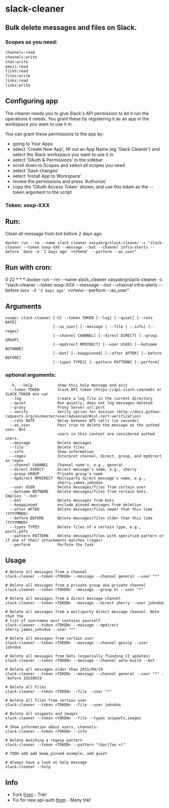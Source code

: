 # slack-cleaner

## Bulk delete messages and files on Slack.

### Scopes as you need:

```bash
channels:read
channels:write
chat:write
emoji:read
files:read
files:write
links:read
links:write
```

## Configuring app

The cleaner needs you to give Slack's API permission to let it run the operations it needs. You grant these by registering it as an app in the workspace you want to use it in.

You can grant these permissions to the app by:

- going to Your Apps
- select 'Create New App', fill out an App Name (eg 'Slack Cleaner') and select the Slack workspace you want to use it in
- select 'OAuth & Permissions' in the sidebar
- scroll down to Scopes and select all scopes you need
- select 'Save changes'
- select 'Install App to Workspace'
- review the permissions and press 'Authorize'
- copy the 'OAuth Access Token' shown, and use this token as the --token argument to the script

### Token: xoxp-XXX

## Run:

Clean all message from bot before 2 days ago

```
docker run --rm --name slack_cleaner vasyakrg/slack-cleaner -c "slack-cleaner --token xoxp-XXX --message --bot --channel infra-alerts --before `date -d '2 days ago' +%Y%m%d` --perform --as_user"
```

## Run with cron:
0 22 * * * docker run --rm --name slack_cleaner vasyakrg/slack-cleaner -c "slack-cleaner --token xoxp-XXX --message --bot --channel infra-alerts --before `date -d '2 days ago' +%Y%m%d` --perform --as_user"

## Arguments
```
usage: slack-cleaner [-h] --token TOKEN [--log] [--quiet] [--rate RATE]
                     [--as_user] [--message | --file | --info] [--regex]
                     [--channel CHANNEL] [--direct DIRECT] [--group GROUP]
                     [--mpdirect MPDIRECT] [--user USER] [--botname BOTNAME]
                     [--bot] [--keeppinned] [--after AFTER] [--before BEFORE]
                     [--types TYPES] [--pattern PATTERN] [--perform]
```
### optional arguments:
```
  -h, --help           show this help message and exit
  --token TOKEN        Slack API token (https://api.slack.com/web) or SLACK_TOKEN env var
  --log                Create a log file in the current directory
  --quiet              Run quietly, does not log messages deleted
  --proxy              Proxy Server url:port
  --verify             Verify option for Session (http://docs.python-requests.org/en/master/user/advanced/#ssl-cert-verification)
  --rate RATE          Delay between API calls (in seconds)
  --as_user            Pass true to delete the message as the authed user. Bot
                       users in this context are considered authed users.
  --message            Delete messages
  --file               Delete files
  --info               Show information
  --regex              Interpret channel, direct, group, and mpdirect as regex
  --channel CHANNEL    Channel name's, e.g., general
  --direct DIRECT      Direct message's name, e.g., sherry
  --group GROUP        Private group's name
  --mpdirect MPDIRECT  Multiparty direct message's name, e.g.,
                       sherry,james,johndoe
  --user USER          Delete messages/files from certain user
  --botname BOTNAME    Delete messages/files from certain bots. Implies '--bot'
  --bot                Delete messages from bots
  --keeppinned         exclude pinned messages from deletion
  --after AFTER        Delete messages/files newer than this time (YYYYMMDD)
  --before BEFORE      Delete messages/files older than this time (YYYYMMDD)
  --types TYPES        Delete files of a certain type, e.g., posts,pdfs
  --pattern PATTERN    Delete messages/files with specified pattern or if one of their attachments matches (regex)
  --perform            Perform the task
```

## Usage
```
# Delete all messages from a channel
slack-cleaner --token <TOKEN> --message --channel general --user "*"

# Delete all messages from a private group aka private channel
slack-cleaner --token <TOKEN> --message --group hr --user "*"

# Delete all messages from a direct message channel
slack-cleaner --token <TOKEN> --message --direct sherry --user johndoe

# Delete all messages from a multiparty direct message channel. Note that the
# list of usernames must contains yourself
slack-cleaner --token <TOKEN> --message --mpdirect sherry,james,johndoe --user "*"

# Delete all messages from certain user
slack-cleaner --token <TOKEN> --message --channel gossip --user johndoe

# Delete all messages from bots (especially flooding CI updates)
slack-cleaner --token <TOKEN> --message --channel auto-build --bot

# Delete all messages older than 2015/09/19
slack-cleaner --token <TOKEN> --message --channel general --user "*" --before 20150919

# Delete all files
slack-cleaner --token <TOKEN> --file --user "*"

# Delete all files from certain user
slack-cleaner --token <TOKEN> --file --user johndoe

# Delete all snippets and images
slack-cleaner --token <TOKEN> --file --types snippets,images

# Show information about users, channels:
slack-cleaner --token <TOKEN> --info

# Delete matching a regexp pattern
slack-cleaner --token <TOKEN> --pattern "(bar|foo.+)"

# TODO add add keep_pinned example, add quiet

# Always have a look at help message
slack-cleaner --help
```

## Info

- Fork [from](https://github.com/sgratzl/slack-cleaner) - Tnk!
- Fix for new api-auth [from](https://github.com/ismith/slacker/commit/8ff928c59ec77b047b7270d96936e3df7e2bc4fb) - Many tnk!
